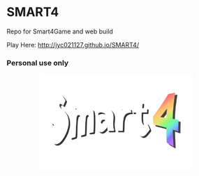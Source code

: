 # SMART4
Repo for Smart4Game and web build 

Play Here: http://jyc021127.github.io/SMART4/

### Personal use only

<p align="center">
  <img src="/Assets/UI/title.png" width="350" title="hover text">
</p>

